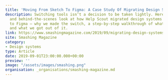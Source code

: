 ```yaml
---
title: 'Moving From Sketch To Figma: A Case Study Of Migrating Design Systems'
description: Switching tools isn’t a decision to be taken lightly. Here’s a nuts-and-bolts
  and behind-the-scenes look at how Help Scout migrated design systems from Sketch
  to Figma — why we made the switch, a step-by-step walkthrough of what it entailed,
  and what we got out of it.
link: https://www.smashingmagazine.com/2019/09/migrating-design-systems-sketch-figma/
site: Smashing Magazine
category:
- Design systems
type: Article
date: 2019-09-01T23:00:00.000+00:00
preview: ''
image: "/assets/images/smashing.png"
organisation: _organisations/smashing-magazine.md
---
```

